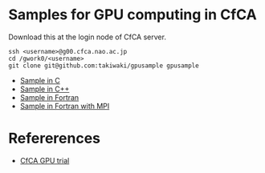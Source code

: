 # Samples for GPU computing in CfCA
Download this at the login node of CfCA server.

	ssh <username>@g00.cfca.nao.ac.jp
	cd /gwork0/<username>
	git clone git@github.com:takiwaki/gpusample gpusample

- [Sample in C](./c/README.md)
- [Sample in C++](./cpp/README.md)
- [Sample in Fortran](./fortran/README.md)
- [Sample in Fortran with MPI](./fortran_mpi/README.md)

# Refererences
- [CfCA GPU trial](https://www.cfca.nao.ac.jp/gpgpu)
